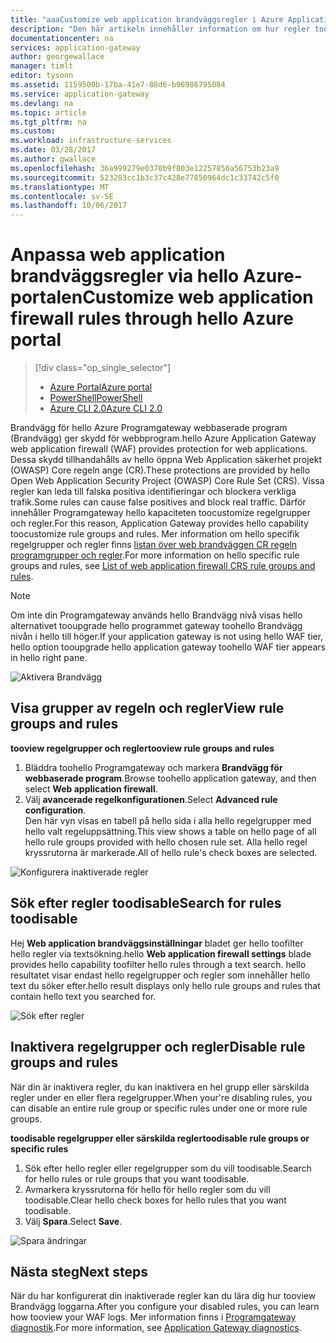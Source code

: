 ```yaml
---
title: "aaaCustomize web application brandväggsregler i Azure Application Gateway - Azure-portalen | Microsoft Docs"
description: "Den här artikeln innehåller information om hur regler toocustomize Brandvägg för webbaserade program i Programgateway med hello Azure-portalen."
documentationcenter: na
services: application-gateway
author: georgewallace
manager: timlt
editor: tysonn
ms.assetid: 1159500b-17ba-41e7-88d6-b96986795084
ms.service: application-gateway
ms.devlang: na
ms.topic: article
ms.tgt_pltfrm: na
ms.custom: 
ms.workload: infrastructure-services
ms.date: 03/28/2017
ms.author: gwallace
ms.openlocfilehash: 36a999279e0370b9f803e12257856a56753b23a9
ms.sourcegitcommit: 523283cc1b3c37c428e77850964dc1c33742c5f0
ms.translationtype: MT
ms.contentlocale: sv-SE
ms.lasthandoff: 10/06/2017
---
```

# <a name="customize-web-application-firewall-rules-through-hello-azure-portal"></a><span data-ttu-id="562ac-103">Anpassa web application brandväggsregler via hello Azure-portalen</span><span class="sxs-lookup"><span data-stu-id="562ac-103">Customize web application firewall rules through hello Azure portal</span></span>

> [!div class="op_single_selector"]
> * [<span data-ttu-id="562ac-104">Azure Portal</span><span class="sxs-lookup"><span data-stu-id="562ac-104">Azure portal</span></span>](application-gateway-customize-waf-rules-portal.md)
> * [<span data-ttu-id="562ac-105">PowerShell</span><span class="sxs-lookup"><span data-stu-id="562ac-105">PowerShell</span></span>](application-gateway-customize-waf-rules-powershell.md)
> * [<span data-ttu-id="562ac-106">Azure CLI 2.0</span><span class="sxs-lookup"><span data-stu-id="562ac-106">Azure CLI 2.0</span></span>](application-gateway-customize-waf-rules-cli.md)

<span data-ttu-id="562ac-107">Brandvägg för hello Azure Programgateway webbaserade program (Brandvägg) ger skydd för webbprogram.</span><span class="sxs-lookup"><span data-stu-id="562ac-107">hello Azure Application Gateway web application firewall (WAF) provides protection for web applications.</span></span> <span data-ttu-id="562ac-108">Dessa skydd tillhandahålls av hello öppna Web Application säkerhet projekt (OWASP) Core regeln ange (CR).</span><span class="sxs-lookup"><span data-stu-id="562ac-108">These protections are provided by hello Open Web Application Security Project (OWASP) Core Rule Set (CRS).</span></span> <span data-ttu-id="562ac-109">Vissa regler kan leda till falska positiva identifieringar och blockera verkliga trafik.</span><span class="sxs-lookup"><span data-stu-id="562ac-109">Some rules can cause false positives and block real traffic.</span></span> <span data-ttu-id="562ac-110">Därför innehåller Programgateway hello kapaciteten toocustomize regelgrupper och regler.</span><span class="sxs-lookup"><span data-stu-id="562ac-110">For this reason, Application Gateway provides hello capability toocustomize rule groups and rules.</span></span> <span data-ttu-id="562ac-111">Mer information om hello specifik regelgrupper och regler finns [listan över web brandväggen CR regeln programgrupper och regler](application-gateway-crs-rulegroups-rules.md).</span><span class="sxs-lookup"><span data-stu-id="562ac-111">For more information on hello specific rule groups and rules, see [List of web application firewall CRS rule groups and rules](application-gateway-crs-rulegroups-rules.md).</span></span>

>[!NOTE]
> <span data-ttu-id="562ac-112">Om inte din Programgateway används hello Brandvägg nivå visas hello alternativet tooupgrade hello programmet gateway toohello Brandvägg nivån i hello till höger.</span><span class="sxs-lookup"><span data-stu-id="562ac-112">If your application gateway is not using hello WAF tier, hello option tooupgrade hello application gateway toohello WAF tier appears in hello right pane.</span></span> 

![Aktivera Brandvägg][fig1]

## <a name="view-rule-groups-and-rules"></a><span data-ttu-id="562ac-114">Visa grupper av regeln och regler</span><span class="sxs-lookup"><span data-stu-id="562ac-114">View rule groups and rules</span></span>

<span data-ttu-id="562ac-115">**tooview regelgrupper och regler**</span><span class="sxs-lookup"><span data-stu-id="562ac-115">**tooview rule groups and rules**</span></span>
   1. <span data-ttu-id="562ac-116">Bläddra toohello Programgateway och markera **Brandvägg för webbaserade program**.</span><span class="sxs-lookup"><span data-stu-id="562ac-116">Browse toohello application gateway, and then select **Web application firewall**.</span></span>  
   2. <span data-ttu-id="562ac-117">Välj **avancerade regelkonfigurationen**.</span><span class="sxs-lookup"><span data-stu-id="562ac-117">Select **Advanced rule configuration**.</span></span>  
   <span data-ttu-id="562ac-118">Den här vyn visas en tabell på hello sida i alla hello regelgrupper med hello valt regeluppsättning.</span><span class="sxs-lookup"><span data-stu-id="562ac-118">This view shows a table on hello page of all hello rule groups provided with hello chosen rule set.</span></span> <span data-ttu-id="562ac-119">Alla hello regel kryssrutorna är markerade.</span><span class="sxs-lookup"><span data-stu-id="562ac-119">All of hello rule's check boxes are selected.</span></span>

![Konfigurera inaktiverade regler][1]

## <a name="search-for-rules-toodisable"></a><span data-ttu-id="562ac-121">Sök efter regler toodisable</span><span class="sxs-lookup"><span data-stu-id="562ac-121">Search for rules toodisable</span></span>

<span data-ttu-id="562ac-122">Hej **Web application brandväggsinställningar** bladet ger hello toofilter hello regler via textsökning.</span><span class="sxs-lookup"><span data-stu-id="562ac-122">hello **Web application firewall settings** blade provides hello capability toofilter hello rules through a text search.</span></span> <span data-ttu-id="562ac-123">hello resultatet visar endast hello regelgrupper och regler som innehåller hello text du söker efter.</span><span class="sxs-lookup"><span data-stu-id="562ac-123">hello result displays only hello rule groups and rules that contain hello text you searched for.</span></span>

![Sök efter regler][2]

## <a name="disable-rule-groups-and-rules"></a><span data-ttu-id="562ac-125">Inaktivera regelgrupper och regler</span><span class="sxs-lookup"><span data-stu-id="562ac-125">Disable rule groups and rules</span></span>

<span data-ttu-id="562ac-126">När din är inaktivera regler, du kan inaktivera en hel grupp eller särskilda regler under en eller flera regelgrupper.</span><span class="sxs-lookup"><span data-stu-id="562ac-126">When your're disabling rules, you can disable an entire rule group or specific rules under one or more rule groups.</span></span> 

<span data-ttu-id="562ac-127">**toodisable regelgrupper eller särskilda regler**</span><span class="sxs-lookup"><span data-stu-id="562ac-127">**toodisable rule groups or specific rules**</span></span>

   1. <span data-ttu-id="562ac-128">Sök efter hello regler eller regelgrupper som du vill toodisable.</span><span class="sxs-lookup"><span data-stu-id="562ac-128">Search for hello rules or rule groups that you want toodisable.</span></span>
   2. <span data-ttu-id="562ac-129">Avmarkera kryssrutorna för hello för hello regler som du vill toodisable.</span><span class="sxs-lookup"><span data-stu-id="562ac-129">Clear hello check boxes for hello rules that you want toodisable.</span></span> 
   2. <span data-ttu-id="562ac-130">Välj **Spara**.</span><span class="sxs-lookup"><span data-stu-id="562ac-130">Select **Save**.</span></span> 

![Spara ändringar][3]

## <a name="next-steps"></a><span data-ttu-id="562ac-132">Nästa steg</span><span class="sxs-lookup"><span data-stu-id="562ac-132">Next steps</span></span>

<span data-ttu-id="562ac-133">När du har konfigurerat din inaktiverade regler kan du lära dig hur tooview Brandvägg loggarna.</span><span class="sxs-lookup"><span data-stu-id="562ac-133">After you configure your disabled rules, you can learn how tooview your WAF logs.</span></span> <span data-ttu-id="562ac-134">Mer information finns i [Programgateway diagnostik](application-gateway-diagnostics.md#diagnostic-logging).</span><span class="sxs-lookup"><span data-stu-id="562ac-134">For more information, see [Application Gateway diagnostics](application-gateway-diagnostics.md#diagnostic-logging).</span></span>

[fig1]: ./media/application-gateway-customize-waf-rules-portal/1.png
[1]: ./media/application-gateway-customize-waf-rules-portal/figure1.png
[2]: ./media/application-gateway-customize-waf-rules-portal/figure2.png
[3]: ./media/application-gateway-customize-waf-rules-portal/figure3.png

